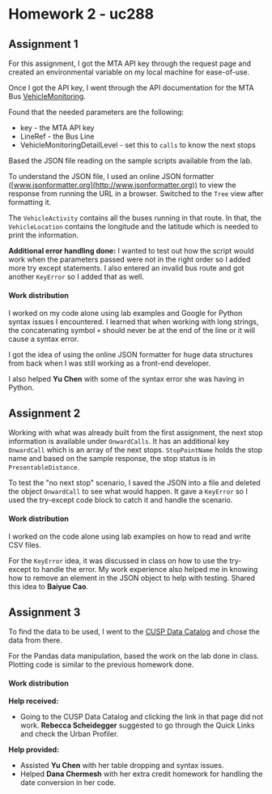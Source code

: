 # Homework 2 - uc288

## Assignment 1
For this assignment, I got the MTA API key through the request page and created an environmental variable on my local machine for ease-of-use. 

Once I got the API key, I went through the API documentation for the MTA Bus [VehicleMonitoring](http://bustime.mta.info/wiki/Developers/SIRIVehicleMonitoring). 

Found that the needed parameters are the following:
* key - the MTA API key
* LineRef - the Bus Line
* VehicleMonitoringDetailLevel - set this to `calls` to know the next stops

Based the JSON file reading on the sample scripts available from the lab.

To understand the JSON file, I used an online JSON formatter ([www.jsonformatter.org](http://www.jsonformatter.org)) to view the response from running the URL in a browser. Switched to the `Tree` view after formatting it.

The `VehicleActivity` contains all the buses running in that route.
In that, the `VehicleLocation` contains the longitude and the latitude which is needed to print the information.

**Additional error handling done:**
I wanted to test out how the script would work when the parameters passed were not in the right order so I added more try except statements. I also entered an invalid bus route and got another `KeyError` so I added that as well.

#### Work distribution
I worked on my code alone using lab examples and Google for Python syntax issues I encountered. I learned that when working with long strings, the concatenating symbol `+` should never be at the end of the line or it will cause a syntax error.

I got the idea of using the online JSON formatter for huge data structures from back when I was still working as a front-end developer.

I also helped **Yu Chen** with some of the syntax error she was having in Python.

## Assignment 2
Working with what was already built from the first assignment, the next stop information is available under `OnwardCalls`. It has an additional key `OnwardCall` which is an array of the next stops. `StopPointName` holds the stop name and based on the sample response, the stop status is in `PresentableDistance`.

To test the "no next stop" scenario, I saved the JSON into a file and deleted the object `OnwardCall` to see what would happen. It gave a `KeyError` so I used the try-except code block to catch it and handle the scenario.

#### Work distribution
I worked on the code alone using lab examples on how to read and write CSV files.

For the `KeyError` idea, it was discussed in class on how to use the try-except to handle the error. My work experience also helped me in knowing how to remove an element in the JSON object to help with testing. Shared this idea to **Baiyue Cao**.

## Assignment 3
To find the data to be used, I went to the [CUSP Data Catalog](https://datahub.cusp.nyu.edu/data-catalog) and chose the data from there.

For the Pandas data manipulation, based the work on the lab done in class. Plotting code is similar to the previous homework done.

#### Work distribution
**Help received:**
* Going to the CUSP Data Catalog and clicking the link in that page did not work. **Rebecca Scheidegger** suggested to go through the Quick Links and check the Urban Profiler.

**Help provided:**
* Assisted **Yu Chen** with her table dropping and syntax issues.
* Helped **Dana Chermesh** with her extra credit homework for handling the date conversion in her code.
